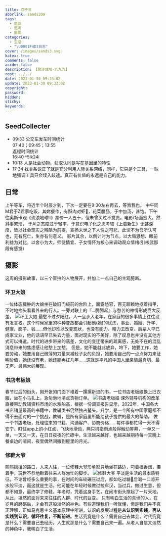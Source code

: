 ```yaml
---
title: 戊子日
abbrlink: sands209
tags:
  - 电影
  - 思考
  - 摄影
categories:
  - 生活
  - "\U0001F4D3日志"
cover: /images/sands3.svg
katex: true
comments: false
aside: false
description: 【聚沙成塔·九九九】
root: ../../
date: 2023-01-30 09:33:02
update: 2023-01-30 09:33:02
copyright:
password:
hidden:
sticky:
keywords:
---
```


## SeedCollecter
- 09:33 公交车发车时间统计<br>07:40；09:45；13:55<br>返程时间统计<br>16:40 ^5ik24i
- 10:13 人是社会动物，获取认同是写在基因里的特性
- 17:34 找关系说正了就是充分利用人际关系网络，同样，它只是个工具，一昧地强调工具只会误入歧途。真正有价值的永远是自己的能力。


## 日常

上午等车，将近半个时辰才到，下次一定要在9:30左右再去，等煞我也。
中午同M君于Z君家吃饭，其娣餐作，有酥肉对虾🦐，花菜腊肠，于中加汤，甚饱。下午往奥斯卡观《流浪地球Ⅱ》票价一人五十，但未曾买过不觉贵。电影/场面宏大，然斜事繁琐，
于AⅠ之态度过于轻率，于意识电子化之思考较《上载新生》无甚深度，皆以社会现实之残酷为前提，宣扬末世之下人性之可悲，此论不为吾所认可也，无有死亡，生亦有何意义。
影片其余，以倒计时为节点，以大局思想、眼前利益为对比，以舍小为大，师徒情宜、子女情怀为核心来调动观众情绪(引核武那段有感觉)

## 摄影
这周的摄影故事，以三个盲拍的人物展开，并加上一点自己的主观臆断。
### 环卫大娘
一位体态臃肿的大娘坐在破旧门板前的台阶上，面露愁容，百无聊赖地抠着指甲，不时地抬头看看外来的行人。一旁对联上的『...腾腾起』与愁苦的神情形成巨大反差。
![环卫大娘](../../../images/20230102/IMG_20230130_223323.jpg)
最愁不过夕阳红。人一旦步入老年，在家庭的很多事情上往往没有发言权。这个时候家里的种种变故都会引起他(她)的忧虑，事业、婚姻、升学、健康、面子、钱……但他却难以改变现状，也没有能力、精力去改变。后辈人早已成家立业，他的话语早已失去力量，面对现实的不美好，除了叹息也并没有其他方式可以排遣。时代的进步带来的落差，文化的变迁带来的疏离感，无处不在的混乱消息带来的焦虑感让他愁上加愁。
但是，她不能就此放弃，垮下，她要工作，她要劳动，她要用自己微薄的力量来减轻子女的负担，她要用自己的一点点努力来证明价值，她还没有老，她还能再扛几年……这就是平凡的中国人里亲情最真切、最无声、最伟大的展现。

### 书店老板娘
春节过后的街头，刚开张的门面下堆着一摞摞新进的书，一位书店老板娘换上旧衣服，坐在小马扎上，急匆匆地清点货物订单。
![书店老板娘](../../../images/20230102/IMG_20230130_223443.jpg)
课外辅导机构的改革直接带动教辅资料市场的水涨船高，根据一份调查报告显示，2022年，中国各大书店销量最高的书籍中，教辅类书仍然独占鳌头。升学，是一个所有中国家庭都不得不去面对的一个挑战，教辅，是所有家庭里所能给孩子提供的最大的帮助。
做一个书店老板，处理往来的书籍、沟通客户、协商价格……每件事都忙得一天不得安宁。盯住app上的小红点，飞快地滑动，两只拇指雨点般得触动屏幕，一单又一单，一天又一天，在日日夜夜的忙碌中，生活越来越好，也越来越期待每一天晚上餐桌边的喧闹，夜里偶然间撒到屋里的月光。

### 修鞋大爷
熙熙攘攘的路口，人来人往，一位修鞋大爷形单影只地坐在路边，叼着根香烟，攥着手，玩世不恭地瞅着往来人群匆忙的脚步。
![修鞋大爷](../../../images/20230102/IMG_20230130_222736.jpg)
平淡是生活的最本质特征。不论曾经多么重要的事，在时间的车轮碾压过后，都如吃过糖🍬后喝一口凉开水般平淡，而这就是生活。他可能在年轻时候做过拉车汉，当过兵，做过生意，但都不如意，最终学了修鞋。年老时，凭着这身手艺，在闹市街头撑起了一片天地，从此，坦然的面对来来往往的人群、时代的巨变。
只有明白生活的真谛的人，在岁月的磨砺后，才会有这般淡然的神色。有些道理我们一听就懂，但是我们并不真正理解，正如马克思主义基本原理中所讲，认识的发展过程是**从认识到实践，再从实践到认识，循环往复，不断前进**。生活究竟是什么？需要自己去体会，时代究竟是什么？需要自己去经历，人生就那是什么？需要自己来一遍。从老人自信又淡然的神色中，我明白了生活。